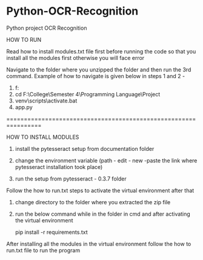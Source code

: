 # Python-OCR-Recognition
Python project OCR Recognition

HOW TO RUN

Read how to install modules.txt file first before running the code so that you install all the modules first otherwise you will face error

Navigate to the folder where you unzipped the folder and then run the 3rd command. Example of how to navigate is given below in steps 1 and 2 -

1) f:
2) cd F:\College\Semester 4\Programming Language\Project
3) venv\scripts\activate.bat
4) app.py

================================================================

HOW TO INSTALL MODULES

1) install the pytesseract setup from documentation folder

2) change the environment variable (path - edit - new -paste the link where pytesseract installation took place)

3) run the setup from pytesseract - 0.3.7 folder 

Follow the how to run.txt steps to activate the virtual environment after that

1) change directory to the folder where you extracted the zip file

2) run the below command while in the folder in cmd and after activating the virtual environment

	pip install -r requirements.txt

After installing all the modules in the virtual environment follow the how to run.txt file to run the program
